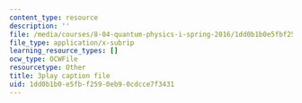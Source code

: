 ```yaml
---
content_type: resource
description: ''
file: /media/courses/8-04-quantum-physics-i-spring-2016/1dd0b1b0e5fbf2590eb90cdcce7f3431_8cRnBhBaSOo.srt
file_type: application/x-subrip
learning_resource_types: []
ocw_type: OCWFile
resourcetype: Other
title: 3play caption file
uid: 1dd0b1b0-e5fb-f259-0eb9-0cdcce7f3431
---
```

